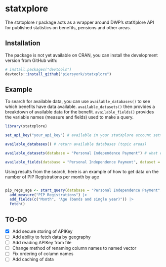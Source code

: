 
<!-- README.md is generated from README.Rmd. Please edit that file -->

# statxplore

<!-- badges: start -->
<!-- badges: end -->

The statxplore r package acts as a wrapper around DWP’s statXplore API
for published statistics on benefits, pensions and other areas.

## Installation

The package is not yet available on CRAN, you can install the
development version from GitHub with:

``` r
# install.packages("devtools")
devtools::install_github("piersyork/statxplore")
```

## Example

To search for available data, you can use `available_databases()` to see
which benefits have data available. `available_datasets()` then provides
a breakdown of available data for the benefit. `available_fields()`
provides the variable names (measure and fields) used to make a query.

``` r
library(statxplore)

set_api_key("your_api_key") # available in your statXplore account settings

available_databases() # return available databases (topic areas) 

available_datasets(database = "Personal Independence Payment") # what datasets are available for the database

available_fields(database = "Personal Independence Payment", dataset = "PIP Registrations") # what are the avilable measure and fileds
```

Using results from the search, here is an example of how to get data on
the number of PIP Registrations per month by age

``` r

pip_regs_age <- start_query(database = "Personal Independence Payment", dataset = "PIP Registrations") |>
  add_measure("PIP Registrations") |>
  add_fields(c("Month", "Age (bands and single year)")) |>
  fetch()
```

## TO-DO

-   [x] Add secure storing of APIKey
-   [ ] Add ability to fetch data by geography
-   [ ] Add reading APIKey from file
-   [ ] Change method of renaming column names to named vector
-   [ ] Fix ordering of column names
-   [ ] Add caching of data
